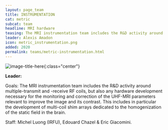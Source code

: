 ```yaml
---
layout: page_team
title: INSTRUMENTATION
cat: metric
subcat: team
headline: MRI hardware
teasing: The MRI instrumentation team includes the R&D activity around multiple-transmit and -receive RF coils, but also any hardware development necessary for the monitoring and correction of the UHF-MRI parameters relevant to improve the image and its  contrast. This includes in particular the development of multi-coil shim arrays dedicated to the homogenization of the static field in the brain.
leader: Alexis Amadon
icon: metric_instrumentation.png
added: 2020
permalink: teams/metric-instrumentation.html
---
```


![image-title-here]({{site.url}}{{site.baseurl}}/images/labs/{{page.icon}}){:class="center"}

<b> Leader: </b>
<script>mail2("{{page.leader | replace: " ", "." | downcase}}", "cea", 3, "", "{{page.leader}}")</script>

Goals: The MRI instrumentation team includes the R&D activity around multiple-transmit and -receive RF coils, but also any hardware development necessary for the monitoring and correction of the UHF-MRI parameters relevant to improve the image and its  contrast. This includes in particular the development of multi-coil shim arrays dedicated to the homogenization of the static field in the brain.

Staff: Michel Luong (IRFU), Edouard Chazel & Eric Giacomini.
